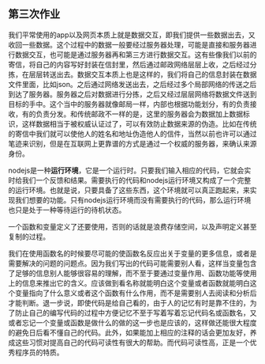 ## 第三次作业

我们平常使用的app以及网页本质上就是数据交互，即我们提供一些数据出去，又收回一些数据。这个过程中的数据一般要经过服务器处理，可能是直接和服务器进行数据交互，也可能是通过服务器再和第三方进行数据交互。这有些像我们以前的寄信，将自己的内容写好封装在信封里，然后通过邮政网络层层上收，之后经过分拣，在层层转送出去。数据交互本质上也是这样的，我们将自己的信息封装在数据文件里面，比如json。之后通过网络发送出去，之后经过多个局部网络的传送之后到达了服务器。服务器之后对数据进行分拣，之后又经过层层网络将数据文件送到目标的手中。这个当中的服务器就像邮局一样，内部也根据功能划分，有的负责接收，有的负责分发。和传统邮政不一样的是，这里的服务器会为数据加上数据标识，这样数据相当于被权威认证过了，可以有效防止数据来源的伪造。比如在传统的寄信中我们就可以使他人的姓名和地址伪造他人的信件，当然以前也许可以通过笔迹来识别，但是在互联网上更靠谱的方式是通过一个权威的服务器，来确认来源身份。

nodejs是一种**运行环境**，它是一个运行时。只要我们输入相应的代码，它就会实时给我们一个反馈和结果。需要执行的代码和nodejs运行环境又构成了一个完整的运行环境。也就是说，只要具备了这些东西，这个环境就可以真正跑起来，来实现我们想要的功能。只有nodejs运行环境而没有需要执行的代码，那么运行环境也只是处于一种等待运行的待机状态。

一个函数和变量定义了还要使用，否则的话就是浪费存储空间，以及声明定义甚至复制的过程。

我们在使用函数名的时候要尽可能的使函数名反应出关于变量的更多信息，或者是需要解决的问题的问题点。因为我们写出的代码可能需要别人看，这样当变量包含了足够的信息别人能够很容易的理解，而不至于要通过变量作用、函数功能等使用上的信息来推出它的含义。应该做到看名称就能明白这个变量或者函数就能明白这个变量指向了什么意义或者这个函数有什么作用，而不是需要别人去阅读和分析后才能判断。退一步说，即使代码是给自己看的，由于人的记忆有时是靠不住的，为了防止自己的编写代码的过程中方便记忆不至于写着写着忘记代码名或函数名，又或者忘记一个变量或函数是做什么的做的这一步也是应该的，这样做还能很大程度的避免日后看不懂自己的代码。此外，如果能加上相应的注释的话会更加友好，养成这些习惯对提高自己的代码可读性有很大的帮助。而代码可读性高，正是一个优秀程序员的特质。